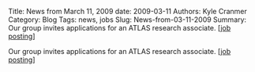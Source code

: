 Title: News from March 11, 2009
date: 2009-03-11
Authors: Kyle Cranmer
Category: Blog
Tags: news, jobs
Slug: News-from-03-11-2009
Summary:  Our group invites applications for an ATLAS research associate. [<a href="postdoc_ad.html">job posting</a>]

 

 Our group invites applications for an ATLAS research associate. [<a href="postdoc_ad.html">job posting</a>]

 